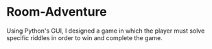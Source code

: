 # Room-Adventure
Using Python's GUI, I designed a game in which the player must solve specific riddles in order to win and complete the game.
